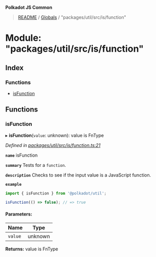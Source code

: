 **Polkadot JS Common**

> [README](../README.md) / [Globals](../globals.md) / "packages/util/src/is/function"

# Module: "packages/util/src/is/function"

## Index

### Functions

* [isFunction](_packages_util_src_is_function_.md#isfunction)

## Functions

### isFunction

▸ **isFunction**(`value`: unknown): value is FnType

*Defined in [packages/util/src/is/function.ts:21](https://github.com/polkadot-js/common/blob/bd1735ca/packages/util/src/is/function.ts#L21)*

**`name`** isFunction

**`summary`** Tests for a `function`.

**`description`** 
Checks to see if the input value is a JavaScript function.

**`example`** 
<BR>

```javascript
import { isFunction } from '@polkadot/util';

isFunction(() => false); // => true
```

#### Parameters:

Name | Type |
------ | ------ |
`value` | unknown |

**Returns:** value is FnType
